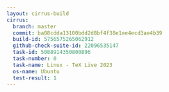 ```yaml
---
layout: cirrus-build
cirrus:
  branch: master
  commit: ba08cdda13100bdd2d8bf4f38e1ee4ecd3ae4b39
  build-id: 5756575265062912
  github-check-suite-id: 22096535147
  task-id: 5088914350800896
  task-number: 0
  task-name: Linux - TeX Live 2023
  os-name: Ubuntu
  test-result: 1
---
```

